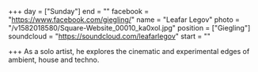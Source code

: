 +++
day = ["Sunday"]
end = ""
facebook = "https://www.facebook.com/giegling/"
name = "Leafar Legov"
photo = "/v1582018580/Square-Website_00010_ka0xol.jpg"
position = ["Giegling"]
soundcloud = "https://soundcloud.com/leafarlegov"
start = ""

+++
As a solo artist, he explores the cinematic and experimental edges of ambient, house and techno.